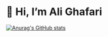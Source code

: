 # 👋 Hi, I’m Ali Ghafari


[![Anurag's GitHub stats](https://github-readme-stats.vercel.app/api?username=Ali-Ghafari-code)](https://github.com/Ali-Ghafari-code/github-readme-stats)
